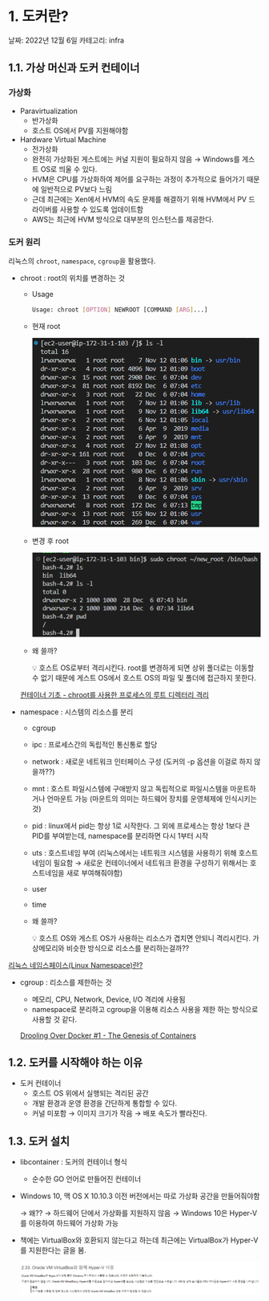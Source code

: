 # 1. 도커란?

날짜: 2022년 12월 6일
카테고리: infra

## 1.1. 가상 머신과 도커 컨테이너

### 가상화

- Paravirtualization
    - 반가상화
    - 호스트 OS에서 PV를 지원해야함
- Hardware Virtual Machine
    - 전가상화
    - 완전히 가상화된 게스트에는 커널 지원이 필요하지 않음 → Windows를 게스트 OS로 띄울 수 있다.
    - HVM은 CPU를 가상화하여 제어를 요구하는 과정이 추가적으로 들어가기 때문에 일반적으로 PV보다 느림
    - 근데 최근에는 Xen에서 HVM의 속도 문제를 해결하기 위해 HVM에서 PV 드라이버를 사용할 수 있도록 업데이트함
    - AWS는 최근에 HVM 방식으로 대부분의 인스턴스를 제공한다.

### 도커 원리

리눅스의 `chroot`, `namespace`, `cgroup`을 활용했다.

- chroot : root의 위치를 변경하는 것
    - Usage
        
        ```bash
        Usage: chroot [OPTION] NEWROOT [COMMAND [ARG]...]
        ```
        
    - 현재 root
        
        ![Untitled](../../images/WhatIsDocker_1.png)
        
    - 변경 후 root
        
        ![Untitled](../../images/WhatIsDocker_2.png)
        
    - 왜 쓸까?
        
        <aside>
        💡 호스트 OS로부터 격리시킨다. root를 변경하게 되면 상위 폴더로는 이동할 수 없기 때문에 게스트 OS에서 호스트 OS의 파일 및 폴더에 접근하지 못한다.
        
        </aside>
        
    
    [컨테이너 기초 - chroot를 사용한 프로세스의 루트 디렉터리 격리](https://www.44bits.io/ko/post/change-root-directory-by-using-chroot)
    

- namespace : 시스템의 리소스를 분리
    - cgroup
    - ipc : 프로세스간의 독립적인 통신통로 할당
    - network : 새로운 네트워크 인터페이스 구성 (도커의 -p 옵션을 이걸로 하지 않을까??)
    - mnt : 호스트 파일시스템에 구애받지 않고 독립적으로 파일시스템을 마운트하거나 언마운트 가능 (마운트의 의미는 하드웨어 장치를 운영체제에 인식시키는 것)
    - pid : linux에서 pid는 항상 1로 시작한다. 그 외에 프로세스는 항상 1보다 큰 PID를 부여받는데, namespace를 분리하면 다시 1부터 시작
    - uts : 호스트네임 부여 (리눅스에서는 네트워크 시스템을 사용하기 위해 호스트네임이 필요함 → 새로운 컨테이너에서 네트워크 환경을 구성하기 위해서는 호스트네임을 새로 부여해줘야함)
    - user
    - time
    - 왜 쓸까?
        
        <aside>
        💡 호스트 OS와 게스트 OS가 사용하는 리소스가 겹치면 안되니 격리시킨다. 가상메모리와 비슷한 방식으로 리소스를 분리하는걸까??
        
        </aside>
        

[리눅스 네임스페이스(Linux Namespace)란?](https://www.44bits.io/ko/keyword/linux-namespace)

- cgroup : 리소스를 제한하는 것
    - 메모리, CPU, Network, Device, I/O 격리에 사용됨
    - namespace로 분리하고 cgroup을 이용해 리소스 사용을 제한 하는 방식으로 사용할 것 같다.
    
    [Drooling Over Docker #1 - The Genesis of Containers](https://medium.com/@paccattam/drooling-over-docker-1-the-genesis-d4e01ab8c6cf)
    

## 1.2. 도커를 시작해야 하는 이유

- 도커 컨테이너
    - 호스트 OS 위에서 실행되는 격리된 공간
    - 개발 환경과 운영 환경을 간단하게 통합할 수 있다.
    - 커널 미포함 → 이미지 크기가 작음 → 배포 속도가 빨라진다.

## 1.3. 도커 설치

- libcontainer : 도커의 컨테이너 형식
    - 순수한 GO 언어로 만들어진 컨테이너
- Windows 10, 맥 OS X 10.10.3 이전 버전에서는 따로 가상화 공간을 만들어줘야함
    
    → 왜?? → 하드웨어 단에서 가상화를 지원하지 않음 → Windows 10은 Hyper-V를 이용하여 하드웨어 가상화 가능
    
- 책에는 VirtualBox와 호환되지 않는다고 하는데 최근에는 VirtualBox가 Hyper-V를 지원한다는 글을 봄.
    
    ![Untitled](../../images/WhatIsDocker_3.png)